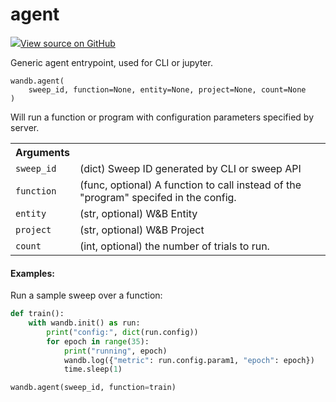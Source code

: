 # agent

<!-- Insert buttons and diff -->


[![](https://www.tensorflow.org/images/GitHub-Mark-32px.png)View source on GitHub](https://www.github.com/wandb/client/tree/master/wandb/wandb_agent.py#L525-L570)




Generic agent entrypoint, used for CLI or jupyter.

<pre class="devsite-click-to-copy prettyprint lang-py tfo-signature-link">
<code>wandb.agent(
    sweep_id, function=None, entity=None, project=None, count=None
)
</code></pre>



<!-- Placeholder for "Used in" -->

Will run a function or program with configuration parameters specified
    by server.

<!-- Tabular view -->
<table>
<tr><th>Arguments</th></tr>

<tr>
<td>
<code>sweep_id</code>
</td>
<td>
(dict) Sweep ID generated by CLI or sweep API
</td>
</tr><tr>
<td>
<code>function</code>
</td>
<td>
(func, optional) A function to call instead of the "program"
specifed in the config.
</td>
</tr><tr>
<td>
<code>entity</code>
</td>
<td>
(str, optional) W&B Entity
</td>
</tr><tr>
<td>
<code>project</code>
</td>
<td>
(str, optional) W&B Project
</td>
</tr><tr>
<td>
<code>count</code>
</td>
<td>
(int, optional) the number of trials to run.
</td>
</tr>
</table>



#### Examples:

Run a sample sweep over a function:
```python
def train():
    with wandb.init() as run:
        print("config:", dict(run.config))
        for epoch in range(35):
            print("running", epoch)
            wandb.log({"metric": run.config.param1, "epoch": epoch})
            time.sleep(1)

wandb.agent(sweep_id, function=train)
```
